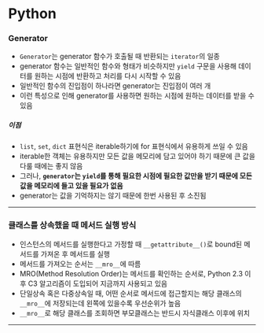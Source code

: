 # Python

### Generator

* `Generator`는 generator 함수가 호출될 때 반환되는 `iterator`의 일종
* generator 함수는 일반적인 함수와 형태가 비슷하지만 `yield` 구문을 사용해 데이터를 원하는 시점에 반환하고 처리를 다시 시작할 수 있음
* 일반적인 함수의 진입점이 하나라면 generator는 진입점이 여러 개
* 이런 특성으로 인해 generator를 사용하면 원하는 시점에 원하는 데이터를 받을 수 있음



##### 이점

* `list`, `set`, `dict` 표현식은 iterable하기에 for 표현식에서 유용하게 쓰일 수 있음
* iterable한 객체는 유용하지만 모든 값을 메모리에 담고 있어야 하기 때문에 큰 값을 다룰 때에는 좋지 않음
* 그러나, **`generator`는 `yield`를 통해 필요한 시점에 필요한 값만을 받기 때문에 모든 값을 메모리에 들고 있을 필요가 없음**
* generator는 값을 기억하지는 않기 때문에 한번 사용된 후 소진됨

---

### 클래스를 상속했을 때 메서드 실행 방식

* 인스턴스의 메서드를 실행한다고 가정할 때 `__getattribute__()`로 bound된 메서드를 가져온 후 메서드를 실행
* 메서드를 가져오는 순서는 `__mro__`에 따름
* MRO(Method Resolution Order)는 메서드를 확인하는 순서로, Python 2.3 이후 C3 알고리즘이 도입되어 지금까지 사용되고 있음
* 단일상속 혹은 다중상속일 때, 어떤 순서로 메서드에 접근할지는 해당 클래스의 `__mro__`에 저장되는데 왼쪽에 있을수록 우선순위가 높음
* `__mro__`로 해당 클래스를 조회하면 부모클래스는 반드시 자식클래스 이후에 위치

---

